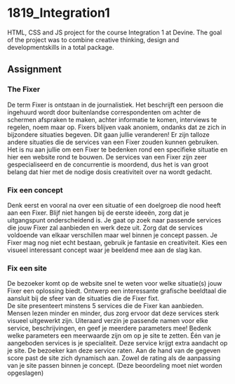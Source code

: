 # 1819_Integration1
HTML, CSS and JS project for the course Integration 1 at Devine. The goal of the project was to combine creative thinking, design and developmentskills in a total package.

## Assignment
### The Fixer
De term Fixer is ontstaan in de journalistiek. Het beschrijft een persoon die ingehuurd wordt door buitenlandse correspondenten om achter de schermen afspraken te maken, achter informatie te komen, interviews te regelen, noem maar op. Fixers blijven vaak anoniem, ondanks dat ze zich in bijzondere situaties begeven. Dit gaan jullie veranderen!
Er zijn talloze andere situaties die de services van een Fixer zouden kunnen gebruiken. Het is nu aan jullie om een Fixer te bedenken rond een specifieke situatie en hier een website rond te bouwen. De services van een Fixer zijn zeer gespecialiseerd en de concurrentie is moordend, dus het is van groot belang dat hier met de nodige dosis creativiteit over na wordt gedacht.

### Fix een concept
Denk eerst en vooral na over een situatie of een doelgroep die nood heeft aan een Fixer. Blijf niet hangen bij de eerste ideeën, zorg dat je uitgangspunt onderscheidend is. Je gaat op zoek naar passende services die jouw Fixer zal aanbieden en werk deze uit. Zorg dat de services voldoende van elkaar verschillen maar wel binnen je concept passen. Je Fixer mag nog niet echt bestaan, gebruik je fantasie en creativiteit.
Kies een visueel interessant concept waar je beeldend mee aan de slag kan.

### Fix een site
De bezoeker komt op de website snel te weten voor welke situatie(s) jouw Fixer een oplossing biedt. Ontwerp een interessante grafische beeldtaal die aansluit bij de sfeer van de situaties die de Fixer fixt.  
De site presenteert minstens 5 services die de Fixer kan aanbieden. Mensen lezen minder en minder, dus zorg ervoor dat deze services sterk visueel uitgewerkt zijn. Uiteraard verzin je passende namen voor elke service, beschrijvingen, en geef je meerdere parameters mee! Bedenk welke parameters een meerwaarde zijn om op je site te zetten.
Één van je aangeboden services is je specialiteit. Deze service krijgt extra aandacht op je site. De bezoeker kan deze service raten. Aan de hand van de gegeven score past de site zich dynamisch aan. Zowel de rating als de aanpassing van je site passen binnen je concept. (Deze beoordeling moet niet worden opgeslagen)
